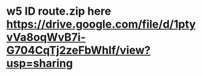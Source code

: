 # w5 ID route.zip here https://drive.google.com/file/d/1ptyvVa8oqWvB7i-G704CqTj2zeFbWhIf/view?usp=sharing

